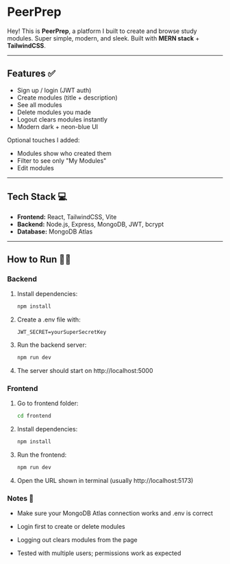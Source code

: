 # PeerPrep

Hey! This is **PeerPrep**, a platform I built to create and browse study modules. Super simple, modern, and sleek. Built with **MERN stack** + **TailwindCSS**.

---

## Features ✅

- Sign up / login (JWT auth)
- Create modules (title + description)
- See all modules
- Delete modules you made
- Logout clears modules instantly
- Modern dark + neon-blue UI

Optional touches I added:

- Modules show who created them
- Filter to see only "My Modules"
- Edit modules

---

## Tech Stack 💻

- **Frontend:** React, TailwindCSS, Vite
- **Backend:** Node.js, Express, MongoDB, JWT, bcrypt
- **Database:** MongoDB Atlas

---

## How to Run 🏃‍♀️

### Backend

1. Install dependencies:
   ```bash
   npm install
   ```
2. Create a .env file with:
   ```MONGO_URI=mongodb+srv://dbUser:YOUR_PASSWORD@cluster0.cvsjxxw.mongodb.net/?retryWrites=true&w=majority
   JWT_SECRET=yourSuperSecretKey
   ```
3. Run the backend server:
   ```bash
   npm run dev
   ```
4. The server should start on http://localhost:5000

### Frontend

1. Go to frontend folder:

   ```bash
   cd frontend
   ```

2. Install dependencies:

   ```bash
   npm install
   ```

3. Run the frontend:

   ```bash
   npm run dev
   ```

4. Open the URL shown in terminal (usually http://localhost:5173)

### Notes 📝

- Make sure your MongoDB Atlas connection works and .env is correct

- Login first to create or delete modules

- Logging out clears modules from the page

- Tested with multiple users; permissions work as expected
